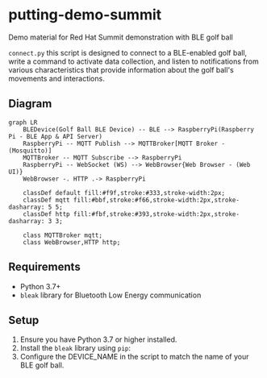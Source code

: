 # putting-demo-summit
Demo material for Red Hat Summit demonstration with BLE golf ball

`connect.py` this script is designed to connect to a BLE-enabled golf ball, write a command to activate data collection, and listen to notifications from various characteristics that provide information about the golf ball's movements and interactions.

## Diagram

```mermaid
graph LR
    BLEDevice(Golf Ball BLE Device) -- BLE --> RaspberryPi(Raspberry Pi - BLE App & API Server)
    RaspberryPi -- MQTT Publish --> MQTTBroker[MQTT Broker - (Mosquitto)]
    MQTTBroker -- MQTT Subscribe --> RaspberryPi
    RaspberryPi -- WebSocket (WS) --> WebBrowser{Web Browser - (Web UI)}
    WebBrowser -. HTTP .-> RaspberryPi

    classDef default fill:#f9f,stroke:#333,stroke-width:2px;
    classDef mqtt fill:#bbf,stroke:#f66,stroke-width:2px,stroke-dasharray: 5 5;
    classDef http fill:#fbf,stroke:#393,stroke-width:2px,stroke-dasharray: 3 3;

    class MQTTBroker mqtt;
    class WebBrowser,HTTP http;
```

## Requirements

- Python 3.7+
- `bleak` library for Bluetooth Low Energy communication

## Setup

1. Ensure you have Python 3.7 or higher installed.
2. Install the `bleak` library using `pip`:
3. Configure the DEVICE_NAME in the script to match the name of your BLE golf ball.